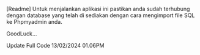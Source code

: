 [Readme]
Untuk menjalankan aplikasi ini pastikan anda sudah terhubung dengan database yang telah di sediakan dengan cara mengimport file SQL ke Phpmyadmin anda.

GoodLuck...

Update Full Code 13/02/2024 01.06PM

